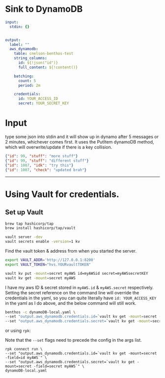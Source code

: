# Sink to DynamoDB



```yaml
input:
  stdin: {}


output:
  label: ""
  aws_dynamodb:
    table: cnelson-benthos-test
    string_columns:
      id: ${!json("id")}
      full_content: ${!content()}

    batching:
      count: 5
      period: 2m

    credentials:
      id: YOUR_ACCESS_ID
      secret: YOUR_SECRET_KEY
```


# Input

type some json into stdin and it will show up in dynamo after 5 messages or 2 minutes, whichever comes first.  It uses the PutItem dynamoDB method, which will overwrite/update if there is a key collision.


```json
{"id": 99, "stuff": "more stuff"}
{"id": 99, "stuff": "different stuff"}
{"id": 1007, "idk": "try this"}
{"id": 1007, "check": "updated brah"}
```

---

# Using Vault for credentials.

## Set up Vault

```bash
brew tap hashicorp/tap
brew install hashicorp/tap/vault

vault server -dev
vault secrets enable -version=1 kv
```

Find the vault token & address from when you started the server.  

```bash
export VAULT_ADDR='http://127.0.0.1:8200'
export VAULT_TOKEN="hvs.YOURvaultTOKEN"
```

```bash
vault kv put -mount=secret myAWS id=myAWSid secret=myAWSsecretKEY
vault kv get -mount=secret myAWS
```

I have my aws ID & secret stored in `myAWS.id` & `myAWS.secret` respectively.  Setting the secret reference on the command line will override the credentials in the yaml, so you can quite literally have `id: YOUR_ACCESS_KEY` in the yaml as I do above, and the below command will still work.

```bash
benthos -c dynamoDB-local.yaml \
--set "output.aws_dynamodb.credentials.id=`vault kv get -mount=secret -field=id myAWS`" \
--set "output.aws_dynamodb.credentials.secret=`vault kv get -mount=secret -field=secret myAWS`"
```

or using `rpk`:

Note that the `--set` flags need to precede the config in the args list.

```
rpk connect run \
--set "output.aws_dynamodb.credentials.id=`vault kv get -mount=secret -field=id myAWS`" \
--set "output.aws_dynamodb.credentials.secret=`vault kv get -mount=secret -field=secret myAWS`" \
dynamoDB-local.yaml
```



